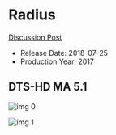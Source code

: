 # Radius

[Discussion Post](https://www.avsforum.com/threads/bass-eq-for-filtered-movies.2995212/post-57005026)

* Release Date: 2018-07-25
* Production Year: 2017

## DTS-HD MA 5.1

![img 0](https://i.imgur.com/Z2fJeku.jpg)

![img 1](https://i.imgur.com/kuXThg4.jpg)


